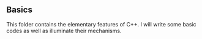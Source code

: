 ## Basics

This folder contains the elementary features of C++. I will write some basic codes as well as illuminate their mechanisms.
